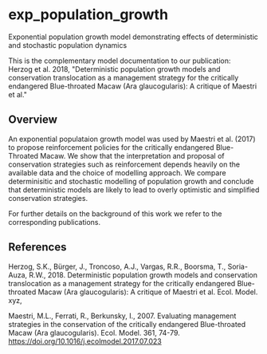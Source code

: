# exp_population_growth
Exponential population growth model demonstrating effects of deterministic and stochastic population dynamics

This is the complementary model documentation to our publication:  
Herzog et al. 2018, "Deterministic population growth models and conservation translocation as a management strategy for the critically endangered Blue-throated Macaw (Ara glaucogularis): A critique of Maestri et al."

## Overview
An exponential populataion growth model was used by Maestri et al. (2017) to propose reinforcement policies for the critically endangered Blue-Throated Macaw. We show that the interpretation and proposal of conservation strategies such as reinforcement depends heavily on the available data and the choice of modelling approach. We compare determinisitic and stochastic modelling of population growth and conclude that deterministic models are likely to lead to overly optimistic and simplified conservation strategies.  

For further details on the background of this work we refer to the corresponding publications.

## References

Herzog, S.K., Bürger, J., Troncoso, A.J., Vargas, R.R., Boorsma, T., Soria-Auza, R.W., 2018. Deterministic population growth models and conservation translocation as a management strategy for the critically endangered Blue-throated Macaw (Ara glaucogularis): A critique of Maestri et al. Ecol. Model. xyz, 

Maestri, M.L., Ferrati, R., Berkunsky, I., 2007. Evaluating management strategies in the conservation of the critically endangered Blue-throated Macaw (Ara glaucogularis). Ecol. Model. 361, 74-79. https://doi.org/10.1016/j.ecolmodel.2017.07.023



